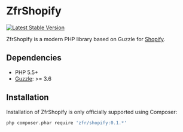 ZfrShopify
==========

[![Latest Stable Version](https://poser.pugx.org/zfr/shopify/v/stable.png)](https://packagist.org/packages/zfr/shopify)

ZfrShopify is a modern PHP library based on Guzzle for [Shopify](https://www.shopify.com).

## Dependencies

* PHP 5.5+
* [Guzzle](http://www.guzzlephp.org): >= 3.6

## Installation

Installation of ZfrShopify is only officially supported using Composer:

```sh
php composer.phar require 'zfr/shopify:0.1.*'
```